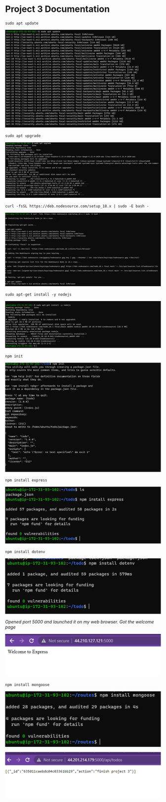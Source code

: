 # Project 3 Documentation

`sudo apt update`

![apt-update](./Images/apt-update.PNG)

`sudo apt upgrade`

![apt-upgrade](./Images/apt-upgrade.PNG)

`curl -fsSL https://deb.nodesource.com/setup_18.x | sudo -E bash -`

![pulling-nodejs-location-on-ubuntu](./Images/getting-nodjs-location.PNG)

`sudo apt-get install -y nodejs`

![installing-nodejs](./Images/Installing-nodejs.PNG)

`npm init`

![project-initialization-on-nodejs](./Images/project-initialization.PNG)

`npm install express`

![installing-expressjs](./Images/install-expressjs.PNG)

`npm install dotenv`

![insalling-dontev-module](./Images/install-dontev-module.PNG)

*Opened port 5000 and launched it on my web browser. Got the welcome page*

![expressjs-welcome-page](./Images/Welcome-page-on-browser.PNG)

`npm install mongoose`

![installing-mongoose](./Images/Installing-mongoose.PNG)

![Testing-Backend-on-postman](./Images/Back_End_Test.PNG)

